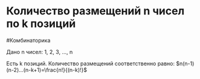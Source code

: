 # Количество размещений n чисел по k позиций
#Комбинаторика 

Дано n чисел:
1, 2, 3, ..., n

Есть k позиций. Количество размещений соответственно равно:
$n(n-1)(n-2)...(n-k+1)=\frac{n!}{(n-k)!}$